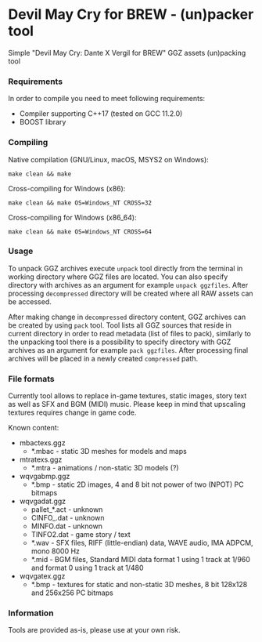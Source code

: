 # Devil May Cry for BREW - (un)packer tool
Simple "Devil May Cry: Dante X Vergil for BREW" GGZ assets (un)packing tool

### Requirements
In order to compile you need to meet following requirements:
 - Compiler supporting C++17 (tested on GCC 11.2.0)
 - BOOST library

### Compiling
Native compilation (GNU/Linux, macOS, MSYS2 on Windows):

```
make clean && make
```

Cross-compiling for Windows (x86):

```
make clean && make OS=Windows_NT CROSS=32
```

Cross-compiling for Windows (x86_64):

```
make clean && make OS=Windows_NT CROSS=64
```

### Usage
To unpack GGZ archives execute ```unpack``` tool directly from the terminal in working directory where GGZ files are located. You can also specify directory with archives as an argument for example ```unpack ggzfiles```. After processing ```decompressed``` directory will be created where all RAW assets can be accessed.

After making change in ```decompressed``` directory content, GGZ archives can be created by using ```pack``` tool. Tool lists all GGZ sources that reside in current directory in order to read metadata (list of files to pack), similarly to the unpacking tool there is a possibility to specify directory with GGZ archives as an argument for example ```pack ggzfiles```. After processing final archives will be placed in a newly created ```compressed``` path.

### File formats
Currently tool allows to replace in-game textures, static images, story text as well as SFX and BGM (MIDI) music. Please keep in mind that upscaling textures requires change in game code.

Known content:
 - mbactexs.ggz
   - *.mbac - static 3D meshes for models and maps
 - mtratexs.ggz
   - *.mtra - animations / non-static 3D models (?)
 - wqvgabmp.ggz
   - *.bmp - static 2D images, 4 and 8 bit not power of two (NPOT) PC bitmaps
 - wqvgadat.ggz
   - pallet_*.act - unknown
   - CINFO_.dat - unknown
   - MINFO.dat - unknown
   - TINFO2.dat - game story / text
   - *.wav - SFX files, RIFF (little-endian) data, WAVE audio, IMA ADPCM, mono 8000 Hz
   - *.mid - BGM files, Standard MIDI data format 1 using 1 track at 1/960 and format 0 using 1 track at 1/480
 - wqvgatex.ggz
   - *.bmp - textures for static and non-static 3D meshes, 8 bit 128x128 and 256x256 PC bitmaps

### Information
Tools are provided as-is, please use at your own risk.
